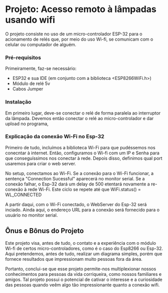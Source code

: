 # Projeto: Acesso remoto à lâmpadas usando wifi

O projeto consiste no uso de um micro-controlador ESP-32 para o acionamento de relés que, por meio do uso Wi-fi, se comunicam com o celular ou computador de alguém.

### Pré-requisitos

  Primeiramente, faz-se necessário:
  - ESP32 e sua IDE (em conjunto com a biblioteca <ESP8266WiFi.h>)
  - Módulo de relé 5v
  - Cabos Jumper
  
 ### Instalação
 
 Em primeiro lugar, deve-se conectar o relé de forma paralela ao interruptor da lâmpada.
  Devemos então conectar o relé ao micro-controlador e dar upload no programa,



### Explicação da conexão Wi-Fi no Esp-32

Primeiro de tudo, incluímos a biblioteca Wi-Fi para que pudéssemos nos conecntar à internet. Então, configuramos o Wi-fi com um IP e Senha para que conseguíssimos nos conectar à rede. Depois disso, definimos qual port usaremos para criar o web server.

No setup, conectamos ao Wi-Fi. Se a conexão para o Wi-Fi funcionar, a sentença "Connection Sucessful" aparecerá no monitor serial. Se a conexão falhar, o Esp-32 dará um delay de 500 etentará novamente a re-conexão à rede Wi-Fi. 
Este ciclo se repete até que WiFi.status() = WL_CONNECTED

A partir daqui, com o Wi-Fi conectado, o WebServer do Esp-32 será inciado. Ainda aqui, o endereço URL para a conexão será fornecido para o usuário no monitor serial.



## Ônus e Bônus do Projeto
 
 Este projeto visa, antes de tudo, o contato e a experiência com o módulo Wi-fi de certos micro-controladores, como é o caso do Esp8266 ou Esp-32. Aqui pretendemos, antes de tudo, realizar um diagrama simples, porém que fornece resultados que impressionam muito pessoas fora da área.
 
 Portanto, conclui-se que esse projeto permite-nos multiplexionar nossos conhecimentos para pessoas da vida corriqueira, como nossos familiares e amigos. Tal projeto possui o potencial de cativar o interesse e a curiosidade das pessoas quando veêm algo tão impressionante quanto a conexão wifi.

